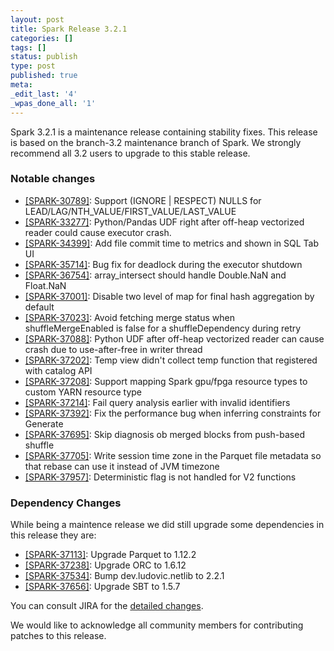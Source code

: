```yaml
---
layout: post
title: Spark Release 3.2.1
categories: []
tags: []
status: publish
type: post
published: true
meta:
_edit_last: '4'
_wpas_done_all: '1'
---
```


Spark 3.2.1 is a maintenance release containing stability fixes. This release is based on the branch-3.2 maintenance branch of Spark. We strongly recommend all 3.2 users to upgrade to this stable release.

### Notable changes

- [[SPARK-30789]](https://issues.apache.org/jira/browse/SPARK-30789): Support (IGNORE | RESPECT) NULLS for LEAD/LAG/NTH_VALUE/FIRST_VALUE/LAST_VALUE
- [[SPARK-33277]](https://issues.apache.org/jira/browse/SPARK-33277): Python/Pandas UDF right after off-heap vectorized reader could cause executor crash.
- [[SPARK-34399]](https://issues.apache.org/jira/browse/SPARK-34399): Add file commit time to metrics and shown in SQL Tab UI
- [[SPARK-35714]](https://issues.apache.org/jira/browse/SPARK-35714): Bug fix for deadlock during the executor shutdown
- [[SPARK-36754]](https://issues.apache.org/jira/browse/SPARK-36754): array_intersect should handle Double.NaN and Float.NaN
- [[SPARK-37001]](https://issues.apache.org/jira/browse/SPARK-37001): Disable two level of map for final hash aggregation by default
- [[SPARK-37023]](https://issues.apache.org/jira/browse/SPARK-37023): Avoid fetching merge status when shuffleMergeEnabled is false for a shuffleDependency during retry
- [[SPARK-37088]](https://issues.apache.org/jira/browse/SPARK-37088): Python UDF after off-heap vectorized reader can cause crash due to use-after-free in writer thread
- [[SPARK-37202]](https://issues.apache.org/jira/browse/SPARK-37202): Temp view didn't collect temp function that registered with catalog API
- [[SPARK-37208]](https://issues.apache.org/jira/browse/SPARK-37208): Support mapping Spark gpu/fpga resource types to custom YARN resource type
- [[SPARK-37214]](https://issues.apache.org/jira/browse/SPARK-37214): Fail query analysis earlier with invalid identifiers
- [[SPARK-37392]](https://issues.apache.org/jira/browse/SPARK-37392): Fix the performance bug when inferring constraints for Generate
- [[SPARK-37695]](https://issues.apache.org/jira/browse/SPARK-37695): Skip diagnosis ob merged blocks from push-based shuffle
- [[SPARK-37705]](https://issues.apache.org/jira/browse/SPARK-37705): Write session time zone in the Parquet file metadata so that rebase can use it instead of JVM timezone
- [[SPARK-37957]](https://issues.apache.org/jira/browse/SPARK-37957): Deterministic flag is not handled for V2 functions

### Dependency Changes

While being a maintence release we did still upgrade some dependencies in this release they are:

- [[SPARK-37113]](https://issues.apache.org/jira/browse/SPARK-37113): Upgrade Parquet to 1.12.2
- [[SPARK-37238]](https://issues.apache.org/jira/browse/SPARK-37238): Upgrade ORC to 1.6.12
- [[SPARK-37534]](https://issues.apache.org/jira/browse/SPARK-37534): Bump dev.ludovic.netlib to 2.2.1
- [[SPARK-37656]](https://issues.apache.org/jira/browse/SPARK-37656): Upgrade SBT to 1.5.7

You can consult JIRA for the [detailed changes](https://s.apache.org/spark-3.2.1).

We would like to acknowledge all community members for contributing patches to this release.

